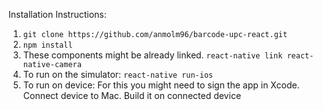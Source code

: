 Installation Instructions:

1) `git clone https://github.com/anmolm96/barcode-upc-react.git`
2) `npm install`
3) These components might be already linked.
   `react-native link react-native-camera`
5) To run on the simulator: `react-native run-ios`
6) To run on device:
   For this you might need to sign the app in Xcode.
   Connect device to Mac.
   Build it on connected device
